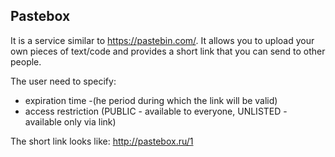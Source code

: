 ## Pastebox
It is a service similar to https://pastebin.com/. It allows you to upload your own pieces of text/code and provides a short link that you can send to other people.

The user need to specify:
- expiration time -(he period during which the link will be valid)
- access restriction (PUBLIC - available to everyone, UNLISTED - available only via link)

The short link looks like:
http://pastebox.ru/1